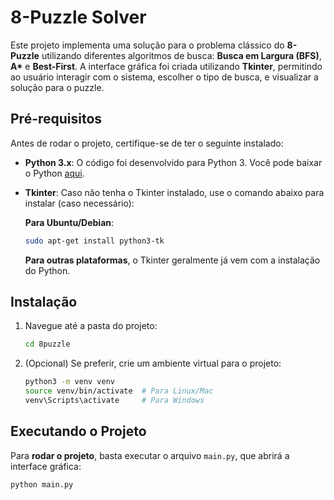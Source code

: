 # 8-Puzzle Solver

Este projeto implementa uma solução para o problema clássico do **8-Puzzle** utilizando diferentes algoritmos de busca: **Busca em Largura (BFS)**, **A\*** e **Best-First**. A interface gráfica foi criada utilizando **Tkinter**, permitindo ao usuário interagir com o sistema, escolher o tipo de busca, e visualizar a solução para o puzzle.

## **Pré-requisitos**

Antes de rodar o projeto, certifique-se de ter o seguinte instalado:

- **Python 3.x**: O código foi desenvolvido para Python 3. Você pode baixar o Python [aqui](https://www.python.org/downloads/).
- **Tkinter**: Caso não tenha o Tkinter instalado, use o comando abaixo para instalar (caso necessário):

    **Para Ubuntu/Debian**:

    ```bash
    sudo apt-get install python3-tk
    ```

    **Para outras plataformas**, o Tkinter geralmente já vem com a instalação do Python.

## **Instalação**

1. Navegue até a pasta do projeto:

    ```bash
    cd 8puzzle
    ```

2. (Opcional) Se preferir, crie um ambiente virtual para o projeto:

    ```bash
    python3 -m venv venv
    source venv/bin/activate  # Para Linux/Mac
    venv\Scripts\activate     # Para Windows
    ```

## **Executando o Projeto**

Para **rodar o projeto**, basta executar o arquivo `main.py`, que abrirá a interface gráfica:

```bash
python main.py
```